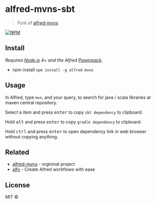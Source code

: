# alfred-mvns-sbt
> Fork of  [alfred-mvns](https://github.com/xfslove/alfred-mvns).

[![NPM](https://nodei.co/npm/alfred-mvns-sbt.png)](https://nodei.co/npm/alfred-mvns-sbt/)

## Install

*Requires [Node.js](https://nodejs.org) 4+ and the Alfred [Powerpack](https://www.alfredapp.com/powerpack/).*

- npm install `npm install -g alfred-mvns`

## Usage

In Alfred, type `mvn`, and your query, to search for java / scala libraries at maven central repository.

Select a item and press <kbd>enter</kbd> to copy `sbt dependency` to clipboard.<br>

Hold <kbd>alt</kbd> and press <kbd>enter</kbd> to copy `gradle dependency` to clipboard.<br>

Hold <kbd>ctrl</kbd> and press <kbd>enter</kbd> to open dependency link in web browser without copying anything.<br>

## Related

- [alfred-mvns](https://github.com/xfslove/alfred-mvns) - orgininal project
- [alfy](https://github.com/sindresorhus/alfy) - Create Alfred workflows with ease


## License

MIT © 
